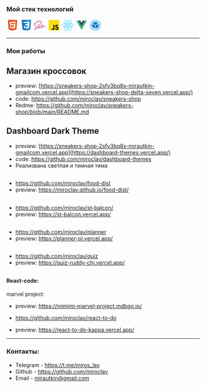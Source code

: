 ### Мой стек технологий  
![](html.png)  ![](css.png)  ![](sass.png)  ![](js.png) ![](react.png) ![](vue.png) ![](webpack.png)

---

### Мои работы 
## Магазин кроссовок
* preview: [https://sneakers-shop-2sfv3bq8x-mirautkin-gmailcom.vercel.app](https://sneakers-shop-delta-seven.vercel.app/)
* code: https://github.com/miroclav/sneakers-shop
* Redme: https://github.com/miroclav/sneakers-shop/blob/main/README.md
##

## Dashboard Dark Theme
* preview: [https://sneakers-shop-2sfv3bq8x-mirautkin-gmailcom.vercel.app](https://dashboard-themes.vercel.app/)
* code: https://github.com/miroclav/dashboard-themes
* Реализвана светлая и темная тема
##

*  https://github.com/miroclav/food-dist  
*  preview: https://miroclav.github.io/food-dist/
##

* https://github.com/miroclav/st-balcon/
* preview: https://st-balcon.vercel.app/
##

*  https://github.com/miroclav/planner
*  preview: https://planner-pi.vercel.app/
##

*  https://github.com/miroclav/quiz
*  preview: https://quiz-ruddy-chi.vercel.app/
##

#### React-code:
marvel project:
*  preview: https://mimimi-marvel-project.mdbgo.io/

*  https://github.com/miroclav/react-to-do
*  preview: https://react-to-do-kappa.vercel.app/


---
### Контакты:

* Telegram - https://t.me/miros_lav
* Github - https://github.com/miroclav
* Email - mirautkin@gmail.com

